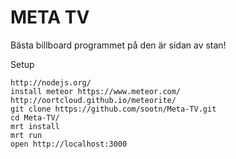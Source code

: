 META TV
=======

Bästa billboard programmet på den är sidan av stan!

Setup

	http://nodejs.org/
	install meteor https://www.meteor.com/
	http://oortcloud.github.io/meteorite/
	git clone https://github.com/sootn/Meta-TV.git
	cd Meta-TV/
	mrt install
	mrt run
	open http://localhost:3000
